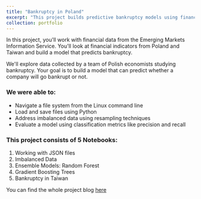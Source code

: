 ```yaml
---
title: "Bankruptcy in Poland"
excerpt: "This project builds predictive bankruptcy models using financial data from Poland and Taiwan, aiding investors in making informed decisions, helping financial institutions assess credit risk, and promoting stable business partnerships. It also assists policymakers in enhancing financial regulations and provides valuable insights to researchers, contributing to financial stability in these regions.<br/><img src='/images/Bankruptcy.jpeg' width='400px' style='display: block; margin: 0 auto;'>"
collection: portfolio
---
```


In this project, you'll work with financial data from the Emerging Markets Information Service. You'll look at financial indicators from Poland and Taiwan and build a model that predicts bankruptcy.

We'll explore data collected by a team of Polish economists studying bankruptcy. Your goal is to build a model that can predict whether a company will go bankrupt or not.

### We were able to:      
- Navigate a file system from the Linux command line
- Load and save files using Python
- Address imbalanced data using resampling techniques
- Evaluate a model using classification metrics like precision and recall

### This project consists of 5 Notebooks:
1. Working with JSON files
2. Imbalanced Data
3. Ensemble Models: Random Forest
4. Gradient Boosting Trees
5. Bankruptcy in Taiwan 

You can find the whole project blog [here](https://tinted-aphid-1c9.notion.site/Project_5-5af13307c68d49a4b3792c057897fdca?pvs=4)

